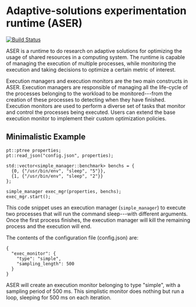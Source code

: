 # Adaptive-solutions experimentation runtime (ASER)

[![Build Status](https://travis-ci.org/betabandido/ASER.svg?branch=master)](https://travis-ci.org/betabandido/ASER)

ASER is a runtime to do research on adaptive solutions for optimizing the usage of shared resources in a computing system. The runtime is capable of managing the execution of multiple processes, while monitoring the execution and taking decisions to optimize a certain metric of interest.

Execution managers and execution monitors are the two main constructs in ASER. Execution managers are responsible of managing all the life-cycle of the processes belonging to the workload to be monitored---from the creation of these processes to detecting when they have finished. Execution monitors are used to perform a diverse set of tasks that monitor and control the processes being executed. Users can extend the base execution monitor to implement their custom optimization policies.

## Minimalistic Example

```
pt::ptree properties;
pt::read_json("config.json", properties);

std::vector<simple_manager::benchmark> benchs = {
  {0, {"/usr/bin/env", "sleep", "5"}},
  {1, {"/usr/bin/env", "sleep", "2"}}
};

simple_manager exec_mgr(properties, benchs);
exec_mgr.start();
```

This code snippet uses an execution manager (`simple_manager`) to execute two processes that will run the command sleep---with different arguments. Once the first process finishes, the execution manager will kill the remaining process and the execution will end.

The contents of the configuration file (config.json) are:

```
{
  "exec_monitor": {
    "type": "simple",
    "sampling_length": 500
  }
}
```

ASER will create an execution monitor belonging to type "simple", with a sampling period of 500 ms. This simplistic monitor does nothing but run a loop, sleeping for 500 ms on each iteration.

